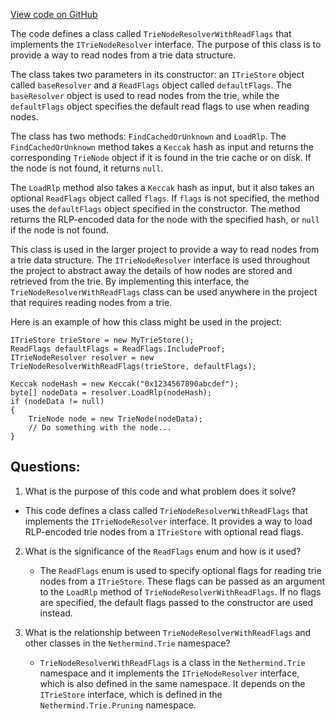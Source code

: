 [View code on GitHub](https://github.com/nethermindeth/nethermind/Nethermind.Trie/TrieNodeResolverWithReadFlags.cs)

The code defines a class called `TrieNodeResolverWithReadFlags` that implements the `ITrieNodeResolver` interface. The purpose of this class is to provide a way to read nodes from a trie data structure. 

The class takes two parameters in its constructor: an `ITrieStore` object called `baseResolver` and a `ReadFlags` object called `defaultFlags`. The `baseResolver` object is used to read nodes from the trie, while the `defaultFlags` object specifies the default read flags to use when reading nodes. 

The class has two methods: `FindCachedOrUnknown` and `LoadRlp`. The `FindCachedOrUnknown` method takes a `Keccak` hash as input and returns the corresponding `TrieNode` object if it is found in the trie cache or on disk. If the node is not found, it returns `null`. 

The `LoadRlp` method also takes a `Keccak` hash as input, but it also takes an optional `ReadFlags` object called `flags`. If `flags` is not specified, the method uses the `defaultFlags` object specified in the constructor. The method returns the RLP-encoded data for the node with the specified hash, or `null` if the node is not found. 

This class is used in the larger project to provide a way to read nodes from a trie data structure. The `ITrieNodeResolver` interface is used throughout the project to abstract away the details of how nodes are stored and retrieved from the trie. By implementing this interface, the `TrieNodeResolverWithReadFlags` class can be used anywhere in the project that requires reading nodes from a trie. 

Here is an example of how this class might be used in the project:

```
ITrieStore trieStore = new MyTrieStore();
ReadFlags defaultFlags = ReadFlags.IncludeProof;
ITrieNodeResolver resolver = new TrieNodeResolverWithReadFlags(trieStore, defaultFlags);

Keccak nodeHash = new Keccak("0x1234567890abcdef");
byte[] nodeData = resolver.LoadRlp(nodeHash);
if (nodeData != null)
{
    TrieNode node = new TrieNode(nodeData);
    // Do something with the node...
}
```
## Questions: 
 1. What is the purpose of this code and what problem does it solve?
   - This code defines a class called `TrieNodeResolverWithReadFlags` that implements the `ITrieNodeResolver` interface. It provides a way to load RLP-encoded trie nodes from a `ITrieStore` with optional read flags.
   
2. What is the significance of the `ReadFlags` enum and how is it used?
   - The `ReadFlags` enum is used to specify optional flags for reading trie nodes from a `ITrieStore`. These flags can be passed as an argument to the `LoadRlp` method of `TrieNodeResolverWithReadFlags`. If no flags are specified, the default flags passed to the constructor are used instead.
   
3. What is the relationship between `TrieNodeResolverWithReadFlags` and other classes in the `Nethermind.Trie` namespace?
   - `TrieNodeResolverWithReadFlags` is a class in the `Nethermind.Trie` namespace and it implements the `ITrieNodeResolver` interface, which is also defined in the same namespace. It depends on the `ITrieStore` interface, which is defined in the `Nethermind.Trie.Pruning` namespace.